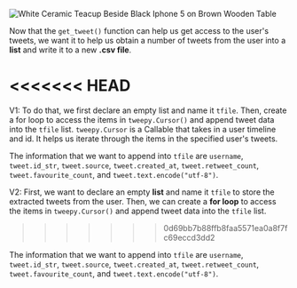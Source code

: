 <!--title={Extracting Tweets Into .csv File}-->

![White Ceramic Teacup Beside Black Iphone 5 on Brown Wooden Table](https://images.pexels.com/photos/58639/pexels-photo-58639.jpeg?auto=compress&cs=tinysrgb&h=750&w=1260)

Now that the `get_tweet()` function can help us get access to the user's tweets, we want it to help us obtain a number of tweets from the user into a **list** and write it to a new **.csv file**. 

<<<<<<< HEAD
=======


V1: To do that, we first declare an empty list and name it `tfile`. Then, create a for loop to access the items in `tweepy.Cursor()` and append tweet data into the `tfile` list. `tweepy.Cursor` is a Callable that takes in a user timeline and id. It helps us iterate through the items in the specified user's tweets.

The information that we want to append into `tfile` are `username`, `tweet.id_str`, `tweet.source`, `tweet.created_at`, `tweet.retweet_count`, `tweet.favourite_count`, and `tweet.text.encode("utf-8")`.


V2: First, we want to declare an empty **list** and name it `tfile` to store the extracted tweets from the user. Then, we can create a **for loop** to access the items in `tweepy.Cursor()` and append tweet data into the `tfile` list. 
>>>>>>> 0d69bb7b88ffb8faa5571ea0a8f7fc69eccd3dd2


The information that we want to append into `tfile` are `username`, `tweet.id_str`, `tweet.source`, `tweet.created_at`, `tweet.retweet_count`, `tweet.favourite_count`, and `tweet.text.encode("utf-8")`.

